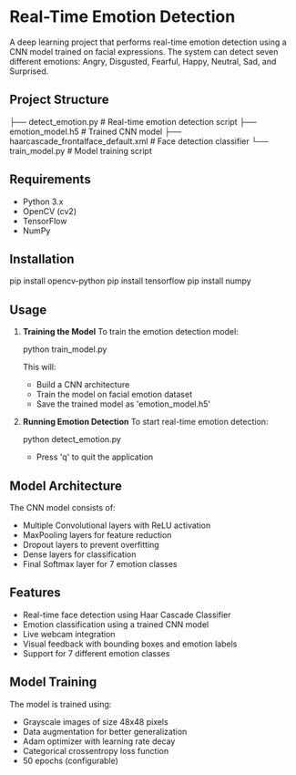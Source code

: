 # Real-Time Emotion Detection

A deep learning project that performs real-time emotion detection using a CNN model trained on facial expressions. The system can detect seven different emotions: Angry, Disgusted, Fearful, Happy, Neutral, Sad, and Surprised.

## Project Structure


├── detect_emotion.py          # Real-time emotion detection script
├── emotion_model.h5          # Trained CNN model
├── haarcascade_frontalface_default.xml    # Face detection classifier
└── train_model.py           # Model training script


## Requirements

- Python 3.x
- OpenCV (cv2)
- TensorFlow
- NumPy

## Installation

pip install opencv-python
pip install tensorflow
pip install numpy

## Usage

1. **Training the Model**
   To train the emotion detection model:
  
   python train_model.py
  
   This will:
   - Build a CNN architecture
   - Train the model on facial emotion dataset
   - Save the trained model as 'emotion_model.h5'

2. **Running Emotion Detection**
   To start real-time emotion detection:
   
   python detect_emotion.py
   
   - Press 'q' to quit the application

## Model Architecture

The CNN model consists of:
- Multiple Convolutional layers with ReLU activation
- MaxPooling layers for feature reduction
- Dropout layers to prevent overfitting
- Dense layers for classification
- Final Softmax layer for 7 emotion classes

## Features

- Real-time face detection using Haar Cascade Classifier
- Emotion classification using a trained CNN model
- Live webcam integration
- Visual feedback with bounding boxes and emotion labels
- Support for 7 different emotion classes

## Model Training

The model is trained using:
- Grayscale images of size 48x48 pixels
- Data augmentation for better generalization
- Adam optimizer with learning rate decay
- Categorical crossentropy loss function
- 50 epochs (configurable)

